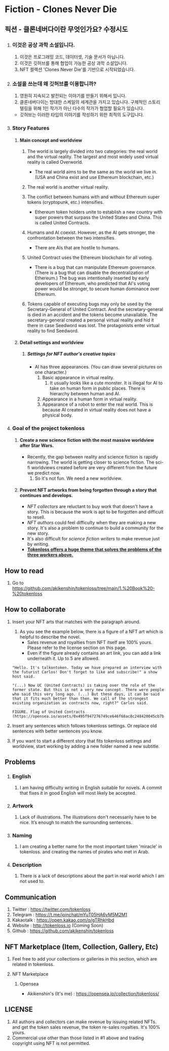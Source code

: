 # Fiction - Clones Never Die



## 픽션 - 클론네버다이란 무엇인가요? 수정시도

1. ### **이것은 공상 과학 소설입니다.** 

   1. 이것은 프로그래밍 코드, 데이터셋, 기술 문서가 아닙니다.
   2. 이것은 깃허브를 통해 협업이 가능한 공상 과학 소설입니다.
   3. NFT 컬렉션 'Clones Never Die'를 기반으로 시작되었습니다.

2. ### 소설을 쓰는데 왜 깃허브를 이용합니까?

   1. 영원히 지속되고 발전되는 이야기를 만들기 위해서 입니다. 
   2. 클론네버다이는 방대한 스케일의 세계관을 가지고 있습니다. 구체적인 스토리텔링을 위해 1인 작가가 아닌 다수의 작가가 협업할 필요가 있습니다.
   - 깃허브는 이러한 타입의 이야기를 작성하기 위한 최적의 도구입니다.

3. ### Story Features

   1. #### Main concept and worldview

      1. The world is largely divided into two categories: the real world and the virtual reality. The largest and most widely used virtual reality is called Overworld.

         - The real world aims to be the same as the world we live in. (USA and China exist and use Ethereum blockchain, etc.)
      2. The real world is another virtual reality. 
      3. The conflict between humans with and without Ethereum super tokens (cryptopunk, etc.) intensifies.

         - Ethereum token holders unite to establish a new country with super powers that surpass the United States and China. This is called United Contracts.

      4. Humans and AI coexist. However, as the AI gets stronger, the confrontation between the two intensifies.

         - There are AIs that are hostile to humans.

      5. United Contract uses the Ethereum blockchain for all voting.

         - There is a bug that can manipulate Ethereum governance. (There is a bug that can disable the decentralization of Ethereum.) The bug was intentionally inserted by early developers of Ethereum, who predicted that AI's voting power would be stronger, to secure human dominance over Ethereum.
        6. Tokens capable of executing bugs may only be used by the Secretary-General of United Contract. And the secretary-general is died in an accident and the tokens become unavailable. The secretary-general created a personal virtual reality and hid it there in case Seedword was lost. The protagonists enter virtual reality to find Seedword.
   2. #### Detail settings and worldview

      1. ##### Settings for NFT author's creative topics

         - AI has three appearances. (You can draw several pictures on one character.)
           1. Basic appearance in virtual reality.
              1. It usually looks like a cute monster. It is illegal for AI to take on human form in public places. There is hierarchy between human and AI.
           2. Appearance in a human form in virtual reality. 
           3. Appearance of a robot to enter the real world. This is because AI created in virtual reality does not have a physical body.

4. ### **Goal of the project tokenloss**

   1. #### Create a new science fiction with the most massive worldview after Star Wars.

      - Recently, the gap between reality and science fiction is rapidly narrowing. The world is getting closer to science fiction. The sci-fi worldviews created before are very different from the future we predict now. 
        1. So it's not fun. We need a new worldview.

   2. #### Prevent NFT artworks from being forgotten through a story that continues and develops.

      - *NFT collectors* are reluctant to buy work that doesn't have a story. This is because the work is apt to be forgotten and difficult to resell.
      - *NFT authors* could feel difficulty when they are making a new story. It's also a problem to continue to build a community for the new story.
      - It's also difficult for *science fiction writers* to make revenue just by writing.
      - **<u>Tokenloss offers a huge theme that solves the problems of the three workers above.</u>**
      
      

## How to read

1. Go to https://github.com/akikenshin/tokenloss/tree/main/1.%20Book%20-%20tokenloss



## How to collaborate

1. Insert your NFT arts that matches with the paragraph around.

   1. As you see the example below, there is a figure of a NFT art which is helpful to describe the novel.
      - Sales revenue and royalties from NFT itself are 100% yours. Please refer to the license section on this page.
      - Even if the figure already contains an art link, you can add a link underneath it. Up to 5 are allowed.

   ```
   "Hello. It's talkontoken. Today we have prepared an interview with the futurist Carlos! Don't forget to like and subscribe!" a show host said.
   
   "(...) Now UC (United Contracts) is taking over the role of the former state. But this is not a very new concept. There were people who said this very long ago. (...) But these days, it can be said that it fits much better than then. We call of the strongest existing organization as contracts now, right?" Carlos said.
   
   FIGURE. Flag of United Contracts (https://opensea.io/assets/0x495f947276749ce646f68ac8c248420045cb7b5e/36747705795185302194661942909448427870667582181923526092402472419338317987841)
   ```

2. Insert any sentences which follows tokenloss settings. Or replace old sentences with better sentences you know.

3. If you want to start a different story that fits tokenloss settings and worldview, start working by adding a new folder named a new subtitle.



## Problems

1. ### English

   1. I am having difficulty writing in English suitable for novels. A commit that fixes it in good English will most likely be accepted.

2. ### Artwork
   
   1. Lack of illustrations. The illustrations don't necessarily have to be nice. It’s enough to match the surrounding sentences.
3. ### Naming
   
   1. I am creating a better name for the most important token 'miracle' in tokenloss. and creating the names of pirates who met in Arab.
4. ### Description
   
   1. There is a lack of descriptions about the part in real world which I am not used to.



## Communication

1. Twitter : https://twitter.com/tokenloss
2. Telegram : https://t.me/joinchat/mYuT05HA6vM5M2M1
3. Kakaotalk : https://open.kakao.com/o/gTRhkHbd
4. Website : http://tokenloss.io (Coming Soon)
5. Github : https://github.com/akikenshin/tokenloss



## NFT Marketplace (Item, Collection, Gallery, Etc)

1. Feel free to add your collections or galleries in this section, which are related in tokenloss. 

2. NFT Marketplace 

   1. Opensea 

      - Akikenshin's (It's me) : https://opensea.io/collection/tokenloss/

      

## LICENSE

1. All authors and collectors can make revenue by issuing related NFTs. and get the token sales revenue, the token re-sales royalties. It's 100% yours.
2. Commercial use other than those listed in #1 above and trading copyright using NFT is not permitted.

